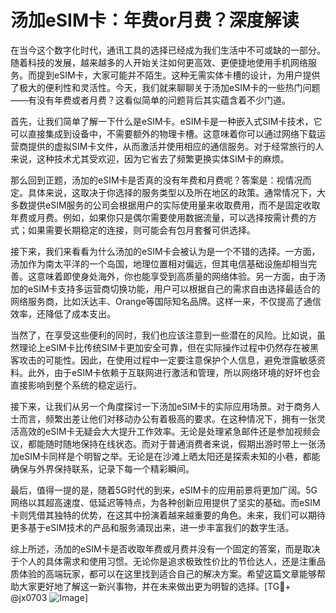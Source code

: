 # 汤加eSIM卡：年费or月费？深度解读

在当今这个数字化时代，通讯工具的选择已经成为我们生活中不可或缺的一部分。随着科技的发展，越来越多的人开始关注如何更高效、更便捷地使用手机网络服务。而提到eSIM卡，大家可能并不陌生。这种无需实体卡槽的设计，为用户提供了极大的便利性和灵活性。今天，我们就来聊聊关于汤加eSIM卡的一些热门问题——有没有年费或者月费？这看似简单的问题背后其实蕴含着不少门道。

首先，让我们简单了解一下什么是eSIM卡。eSIM卡是一种嵌入式SIM卡技术，它可以直接集成到设备中，不需要额外的物理卡槽。这意味着你可以通过网络下载运营商提供的虚拟SIM卡文件，从而激活并使用相应的通信服务。对于经常旅行的人来说，这种技术尤其受欢迎，因为它省去了频繁更换实体SIM卡的麻烦。

那么回到正题，汤加的eSIM卡是否真的没有年费和月费呢？答案是：视情况而定。具体来说，这取决于你选择的服务类型以及所在地区的政策。通常情况下，大多数提供eSIM服务的公司会根据用户的实际使用量来收取费用，而不是固定收取年费或月费。例如，如果你只是偶尔需要使用数据流量，可以选择按需计费的方式；如果需要长期稳定的连接，则可能会有包月套餐可供选择。

接下来，我们来看看为什么汤加的eSIM卡会被认为是一个不错的选择。一方面，汤加作为南太平洋的一个岛国，地理位置相对偏远，但其电信基础设施却相当完善。这意味着即使身处海外，你也能享受到高质量的网络体验。另一方面，由于汤加的eSIM卡支持多运营商切换功能，用户可以根据自己的需求自由选择最适合的网络服务商，比如沃达丰、Orange等国际知名品牌。这样一来，不仅提高了通信效率，还降低了成本支出。

当然了，在享受这些便利的同时，我们也应该注意到一些潜在的风险。比如说，虽然理论上eSIM卡比传统SIM卡更加安全可靠，但在实际操作过程中仍然存在被黑客攻击的可能性。因此，在使用过程中一定要注意保护个人信息，避免泄露敏感资料。此外，由于eSIM卡依赖于互联网进行激活和管理，所以网络环境的好坏也会直接影响到整个系统的稳定运行。

接下来，让我们从另一个角度探讨一下汤加eSIM卡的实际应用场景。对于商务人士而言，频繁出差让他们对移动办公有着极高的要求。在这种情况下，拥有一张灵活高效的eSIM卡无疑会大大提升工作效率。无论是处理紧急邮件还是参加视频会议，都能随时随地保持在线状态。而对于普通消费者来说，假期出游时带上一张汤加eSIM卡同样是个明智之举。无论是在沙滩上晒太阳还是探索未知的小巷，都能确保与外界保持联系，记录下每一个精彩瞬间。

最后，值得一提的是，随着5G时代的到来，eSIM卡的应用前景将更加广阔。5G网络以其超高速度、低延迟等特点，为各种创新应用提供了坚实的基础。而eSIM卡则凭借其独特的优势，在这其中扮演着越来越重要的角色。未来，我们可以期待更多基于eSIM技术的产品和服务涌现出来，进一步丰富我们的数字生活。

综上所述，汤加的eSIM卡是否收取年费或月费并没有一个固定的答案，而是取决于个人的具体需求和使用习惯。无论你是追求极致性价比的节俭达人，还是注重品质体验的高端玩家，都可以在这里找到适合自己的解决方案。希望这篇文章能够帮助大家更好地了解这一新兴事物，并在未来做出更为明智的选择。[TG💪+ @jx0703 ![Image](https://github.com/user-attachments/assets/dbca1d08-cadb-493c-b0ec-ad6f7a83f270)]